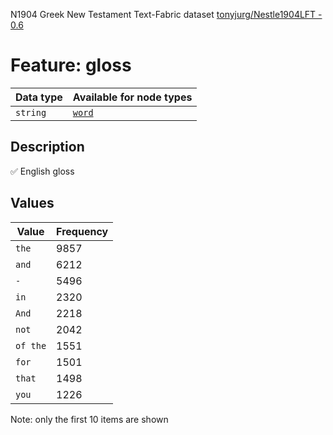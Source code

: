 <p>N1904 Greek New Testament Text-Fabric dataset <a href="https://github.com/tonyjurg/Nestle1904LFT">tonyjurg/Nestle1904LFT - 0.6</a></p>

<h1>Feature: gloss</h1>

<table>
<thead>
<tr>
  <th>Data type</th>
  <th>Available for node types</th>
</tr>
</thead>
<tbody>
<tr>
  <td><code>string</code></td>
  <td><A HREF="featurebynodetype.md#word"><code>word</code></A></td>
</tr>
</tbody>
</table>

<h2>Description</h2>

<p>✅ English gloss</p>

<h2>Values</h2>

<table>
<thead>
<tr>
  <th>Value</th>
  <th>Frequency</th>
</tr>
</thead>
<tbody>
<tr>
  <td><code>the</code></td>
  <td>9857</td>
</tr>
<tr>
  <td><code>and</code></td>
  <td>6212</td>
</tr>
<tr>
  <td><code>-</code></td>
  <td>5496</td>
</tr>
<tr>
  <td><code>in</code></td>
  <td>2320</td>
</tr>
<tr>
  <td><code>And</code></td>
  <td>2218</td>
</tr>
<tr>
  <td><code>not</code></td>
  <td>2042</td>
</tr>
<tr>
  <td><code>of the</code></td>
  <td>1551</td>
</tr>
<tr>
  <td><code>for</code></td>
  <td>1501</td>
</tr>
<tr>
  <td><code>that</code></td>
  <td>1498</td>
</tr>
<tr>
  <td><code>you</code></td>
  <td>1226</td>
</tr>
</tbody>
</table>

<p>Note: only the first 10 items are shown</p>
